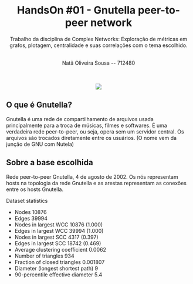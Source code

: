 <center>
<h1>HandsOn #01 - Gnutella peer-to-peer network</h1>
Trabalho da disciplina de Complex Networks: Exploração de métricas em grafos, plotagem, centralidade e suas correlações com o tema escolhido.


\
Natã Oliveira Sousa -- $712480$

\
\
<img src="https://drive.google.com/uc?id=1Ju2zNBx2rC91PcjX_-msy3W5DFNXhaL0">
</center>


<h2>O que é Gnutella?</h2>
Gnutella é uma rede de compartilhamento de arquivos usada principalmente para a troca de músicas, filmes e softwares. É uma verdadeira rede peer-to-peer, ou seja, opera sem um servidor central. Os arquivos são trocados diretamente entre os usuários. (O nome vem da junção de GNU com Nutela)

<h2>Sobre a base escolhida</h2>
Rede peer-to-peer Gnutella, 4 de agosto de 2002. Os nós representam hosts na topologia da rede Gnutella e as arestas representam as conexões entre os hosts Gnutella.

Dataset statistics

* Nodes	10876
* Edges	39994
* Nodes in largest WCC	10876 (1.000)
* Edges in largest WCC	39994 (1.000)
* Nodes in largest SCC	4317 (0.397)
* Edges in largest SCC	18742 (0.469)
* Average clustering coefficient	0.0062
* Number of triangles	934
* Fraction of closed triangles	0.001807
* Diameter (longest shortest path)	9
* 90-percentile effective diameter	5.4
